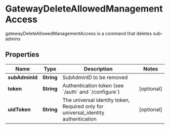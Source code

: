 

# GatewayDeleteAllowedManagementAccess

gatewayDeleteAllowedManagementAccess is a command that deletes sub-admins
## Properties

Name | Type | Description | Notes
------------ | ------------- | ------------- | -------------
**subAdminId** | **String** | SubAdminID to be removed | 
**token** | **String** | Authentication token (see &#x60;/auth&#x60; and &#x60;/configure&#x60;) |  [optional]
**uidToken** | **String** | The universal identity token, Required only for universal_identity authentication |  [optional]



